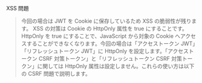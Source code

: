 XSS 問題

> 今回の場合は JWT を Cookie に保存しているため XSS の脆弱性が残ります。
> XSS の対策は Cookie の HttpOnly 属性を true にすることです。
> HttpOnly を true にすることで、JavaScript から対象の Cookie へアクセスすることができなくなります。今回の場合は「アクセストークン JWT」「リフレッシュトークン JWT」に HttpOnly を設定します。「アクセストークン CSRF 対策トークン」と「リフレッシュトークン CSRF 対策トークン」に関しては HttpOnly 属性は設定しません。これらの使い方は以下の CSRF 問題で説明します。
